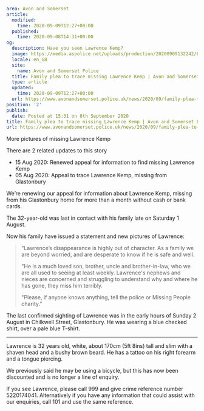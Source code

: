 ```yaml
area: Avon and Somerset
article:
  modified:
    time: 2020-09-09T12:27+00:00
  published:
    time: 2020-09-08T14:31+00:00
og:
  description: Have you seen Lawrence Kemp?
  image: https://media.aspolice.net/uploads/production/20200909132242/Lawrence-Kemp-collage.jpg
  locale: en_GB
  site:
    name: Avon and Somerset Police
  title: Family plea to trace missing Lawrence Kemp | Avon and Somerset Police
  type: article
  updated:
    time: 2020-09-09T12:27+00:00
  url: https://www.avonandsomerset.police.uk/news/2020/09/family-plea-to-trace-missing-lawrence-kemp/
position: '2'
publish:
  date: Posted at 15:31 on 8th September 2020
title: Family plea to trace missing Lawrence Kemp | Avon and Somerset Police
url: https://www.avonandsomerset.police.uk/news/2020/09/family-plea-to-trace-missing-lawrence-kemp/
```

More pictures of missing Lawrence Kemp

There are 2 related updates to this story

 * 15 Aug 2020: Renewed appeal for information to find missing Lawrence Kemp
 * 05 Aug 2020: Appeal to trace Lawrence Kemp, missing from Glastonbury

We’re renewing our appeal for information about Lawrence Kemp, missing from his Glastonbury home for more than a month without cash or bank cards.

The 32-year-old was last in contact with his family late on Saturday 1 August.

Now his family have issued a statement and new pictures of Lawrence:

> “Lawrence’s disappearance is highly out of character. As a family we are beyond worried, and are desperate to know if he is safe and well.
>
> "He is a much loved son, brother, uncle and brother-in-law, who we are all used to seeing at least weekly. Lawrence's nephews and nieces are concerned and struggling to understand why and where he has gone, they miss him terribly.
>
> "Please, if anyone knows anything, tell the police or Missing People charity.”

The last confirmed sighting of Lawrence was in the early hours of Sunday 2 August in Chilkwell Street, Glastonbury. He was wearing a blue checked shirt, over a pale blue T-shirt.

 * * * *

Lawrence is 32 years old, white, about 170cm (5ft 8ins) tall and slim with a shaven head and a bushy brown beard. He has a tattoo on his right forearm and a tongue piercing.

We previously said he may be using a bicycle, but this has now been discounted and is no longer a line of enquiry.

If you see Lawrence, please call 999 and give crime reference number 5220174041. Alternatively if you have any information that could assist with our enquiries, call 101 and use the same reference.
